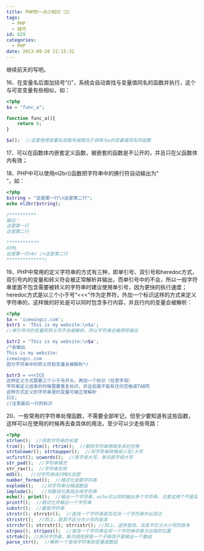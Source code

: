 ```yaml
---
title: PHP的一点小知识（2）
tags:
  - PHP
  - 技巧
id: 629
categories:
  - PHP
date: 2013-09-28 22:15:31
---
```


继续前天的写吧。

16、在变量名后面加括号“()”，系统会自动查找与变量值同名的函数并执行，这个与可变变量有些相似，如：

```php
<?php
$a = "func_a";

function func_a(){
    return 0;
}

$a();  //这里使用变量名加插号就相当于调用与a的变量值同名的函数
```

17、可以在函数体内嵌套定义函数，被嵌套的函数是不公开的，并且只在父函数体内有效；

18、PHP中可以使用nl2br()函数把字符串中的换行符自动输出为“<br />”，如：

```php
<?php
$string = "这是第一行\n这是第二行";
echo nl2br($string);

/**********
输出：
这是第一行
这是第二行

************
HTML
这是第一行<br />这是第二行
**************/
```

19、PHP中常用的定义字符串的方式有三种，即单引号、双引号和heredoc方式，双引号内的变量和转义符会被正常解析并输出，而单引号中的不会，所以一般字符串里面不包含需要被转义的字符串时建议使用单引号，因为更快的执行速度；heredoc方式是以三个小于号“<<<”作为定界符，外加一个标识这样的方式来定义字符串的，这样做的好处是可以同时包含多行内容，并且行内的变量会被解析：

```php
<?php
$a = 'icewingcc.com';
$str1 = 'This is my website:\n$a';
//单引号内的变量和转义符不会被解析，所以字符串会被原样输出

$str2 = "This is my website:\n$a';
/*会输出
This is my website:
icewingcc.com
因为字符串中的转义符和变量会被解析*/

$str3 = <<<ICE
这种定义方式需要三个小于号开头，再加一个标识（任意字母）
字符串定义结束的时候需要重复标识，并且前面不能有任何空格或TAB符
这种方式定义的字符串里的变量可被正常解析
ICE;
//注意最后一行的标识
```

20、一些常用的字符串处理函数，不需要全部牢记，但至少要知道有这些函数，这样可以在使用的时候再去查具体的用法，至少可以少走些弯路：

```php
<?php
strlen();  //获取字符串的长度
trim(); ltrim(); rtrim();  //删除字符串两端多余的空格
strtolower(); strtoupper();  //将字符串转换成小写/大写
ucfirst(); ucwords();  //首字母大写、单词首字母大写
str_pad();  //字符串填充
str_rav();  //字符串反转
md5();   //对字符串进行MD5加密
number_format();  //格式化金额字符串
explode();   //将字符串分隔成数组
implode();   //将数组元素组合成字符串
echo(); print();  //输出一个字符串，echo可以同时输出多个字符串，注意这两个不是函数，而是关键字
printf();  //格式化并输出一个字符串
substr();  //截取字符串
strstr(); strrstr();  //查找一个字符串是否在另一个字符串中出现过
stristr();  //同上，是其不区分大小写的版本
strrchr(); strrstr(); strristr(); //同上，逆序查找，及其不区分大小写的版本
strpos(); stripos();  //查找一个字符串在另一个字符串中首次出现的位置
strtok(); //拆分字符串，每次调用获取一个子串而不是输出一个数组
parse_str();  //解析一个查询字符串到变量或数组
```
&nbsp;
